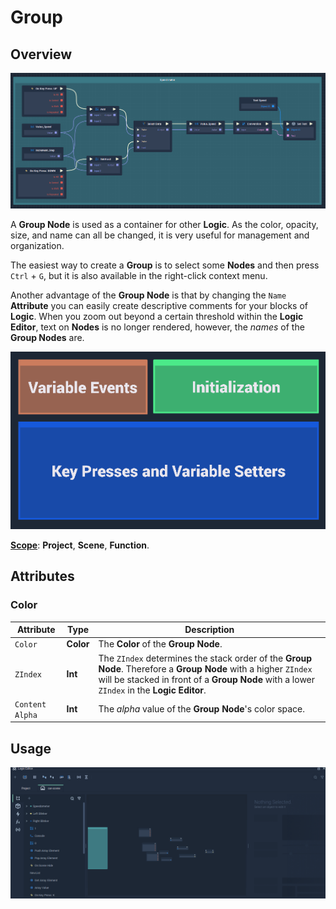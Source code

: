 # Group

## Overview

![The Group Node.](../../.gitbook/assets/GroupNew.png)

A **Group Node** is used as a container for other **Logic**. As the color, opacity, size, and name can all be changed, it is very useful for management and organization.

The easiest way to create a **Group** is to select some **Nodes** and then press `Ctrl` + `G`, but it is also available in the right-click context menu.

Another advantage of the **Group Node** is that by changing the `Name` **Attribute** you can easily create descriptive comments for your blocks of **Logic**. When you zoom out beyond a certain threshold within the **Logic Editor**, text on **Nodes** is no longer rendered, however, the _names_ of the **Group Nodes** are.

![](../../.gitbook/assets/node-group-example.png)

[**Scope**](../overview.md#scopes): **Project**, **Scene**, **Function**.

## Attributes

### Color

| Attribute       | Type      | Description                                                                                                                                                                                                              |
| --------------- | --------- | ------------------------------------------------------------------------------------------------------------------------------------------------------------------------------------------------------------------------ |
| `Color`         | **Color** | The **Color** of the **Group Node**.                                                                                                                                                                                     |
| `ZIndex`        | **Int**   | The `ZIndex` determines the stack order of the **Group** **Node**. Therefore a **Group** **Node** with a higher `ZIndex` will be stacked in front of a **Group** **Node** with a lower `ZIndex` in the **Logic Editor**. |
| `Content Alpha` | **Int**   | The _alpha_ value of the **Group** **Node**'s color space.                                                                                                                                                               |

## Usage

![Group Node Usage](<../../.gitbook/assets/group (3) (4) (4) (4) (1) (1) (2) (1).gif>)

